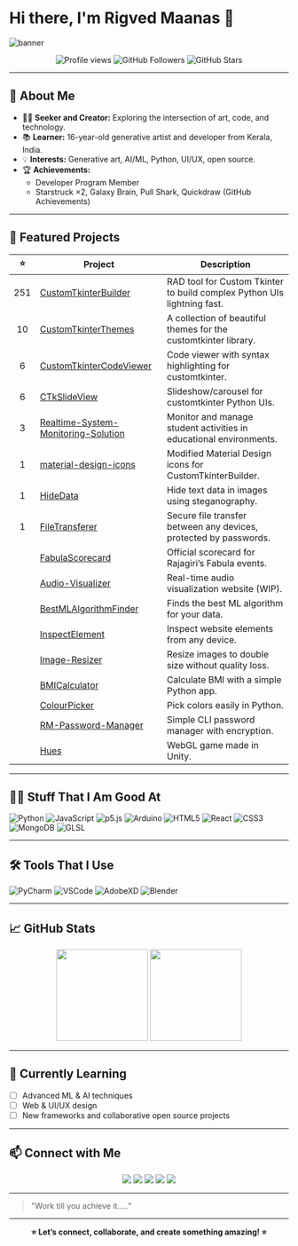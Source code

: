 # Hi there, I'm Rigved Maanas 👋

![banner](https://readme-typing-svg.demolab.com?font=Fira+Code&size=28&pause=1000&color=36BCF7&width=800&height=50&lines=Generative+Artist+%7C+Developer;Creating+Art+with+Code+from+Kerala%2C+India)

<p align="center">
  <img src="https://komarev.com/ghpvc/?username=rigvedmaanas&style=flat-square&color=36bcf7" alt="Profile views"/>
  <img src="https://img.shields.io/github/followers/rigvedmaanas?label=Followers&style=flat-square&color=36bcf7" alt="GitHub Followers"/>
  <img src="https://img.shields.io/github/stars/rigvedmaanas?label=Stars&style=flat-square&color=36bcf7" alt="GitHub Stars"/>
</p>

---

## 👋 About Me

- 🧑‍💻 **Seeker and Creator:** Exploring the intersection of art, code, and technology.
- 📚 **Learner:** 16-year-old generative artist and developer from Kerala, India.
- 💡 **Interests:** Generative art, AI/ML, Python, UI/UX, open source.
- 🏆 **Achievements:**  
  - Developer Program Member  
  - Starstruck ×2, Galaxy Brain, Pull Shark, Quickdraw (GitHub Achievements)

---

## 🚀 Featured Projects

| ⭐️ | Project | Description |
|:-:|---------|-------------|
| 251 | [CustomTkinterBuilder](https://github.com/rigvedmaanas/CustomTkinterBuilder) | RAD tool for Custom Tkinter to build complex Python UIs lightning fast. |
| 10 | [CustomTkinterThemes](https://github.com/rigvedmaanas/CustomTkinterThemes) | A collection of beautiful themes for the customtkinter library. |
| 6 | [CustomTkinterCodeViewer](https://github.com/rigvedmaanas/CustomTkinterCodeViewer) | Code viewer with syntax highlighting for customtkinter. |
| 6 | [CTkSlideView](https://github.com/rigvedmaanas/CTkSlideView) | Slideshow/carousel for customtkinter Python UIs. |
| 3 | [Realtime-System-Monitoring-Solution](https://github.com/rigvedmaanas/Realtime-System-Monitoring-Solution) | Monitor and manage student activities in educational environments. |
| 1 | [material-design-icons](https://github.com/rigvedmaanas/material-design-icons) | Modified Material Design icons for CustomTkinterBuilder. |
| 1 | [HideData](https://github.com/rigvedmaanas/HideData) | Hide text data in images using steganography. |
| 1 | [FileTransferer](https://github.com/rigvedmaanas/FileTransferer) | Secure file transfer between any devices, protected by passwords. |
|   | [FabulaScorecard](https://github.com/rigvedmaanas/FabulaScorecard) | Official scorecard for Rajagiri’s Fabula events. |
|   | [Audio-Visualizer](https://github.com/rigvedmaanas/Audio-Visualizer) | Real-time audio visualization website (WIP). |
|   | [BestMLAlgorithmFinder](https://github.com/rigvedmaanas/BestMLAlgorithmFinder) | Finds the best ML algorithm for your data. |
|   | [InspectElement](https://github.com/rigvedmaanas/InspectElement) | Inspect website elements from any device. |
|   | [Image-Resizer](https://github.com/rigvedmaanas/Image-Resizer) | Resize images to double size without quality loss. |
|   | [BMICalculator](https://github.com/rigvedmaanas/BMICalculator) | Calculate BMI with a simple Python app. |
|   | [ColourPicker](https://github.com/rigvedmaanas/ColourPicker) | Pick colors easily in Python. |
|   | [RM-Password-Manager](https://github.com/rigvedmaanas/RM-Password-Manager) | Simple CLI password manager with encryption. |
|   | [Hues](https://github.com/rigvedmaanas/Hues) | WebGL game made in Unity. |

---

## 🧑‍💻 Stuff That I Am Good At

![Python](https://img.shields.io/badge/-Python-3776AB?logo=python&logoColor=white&style=flat-square)
![JavaScript](https://img.shields.io/badge/-JavaScript-F7DF1E?logo=javascript&logoColor=black&style=flat-square)
![p5.js](https://img.shields.io/badge/-p5.js-ED225D?logo=p5.js&logoColor=white&style=flat-square)
![Arduino](https://img.shields.io/badge/-Arduino-00979D?logo=arduino&logoColor=white&style=flat-square)
![HTML5](https://img.shields.io/badge/-HTML5-E34F26?logo=html5&logoColor=white&style=flat-square)
![React](https://img.shields.io/badge/-React-61DAFB?logo=react&logoColor=black&style=flat-square)
![CSS3](https://img.shields.io/badge/-CSS3-1572B6?logo=css3&logoColor=white&style=flat-square)
![MongoDB](https://img.shields.io/badge/-MongoDB-47A248?logo=mongodb&logoColor=white&style=flat-square)
![GLSL](https://img.shields.io/badge/-GLSL-8B00FF?style=flat-square)

---

## 🛠️ Tools That I Use

![PyCharm](https://img.shields.io/badge/-PyCharm-000000?logo=pycharm&logoColor=white&style=flat-square)
![VSCode](https://img.shields.io/badge/-VS%20Code-007ACC?logo=visual-studio-code&logoColor=white&style=flat-square)
![AdobeXD](https://img.shields.io/badge/-Adobe%20XD-FF26BE?logo=adobexd&logoColor=white&style=flat-square)
![Blender](https://img.shields.io/badge/-Blender-F5792A?logo=blender&logoColor=white&style=flat-square)

---

## 📈 GitHub Stats

<p align="center">
  <img src="https://github-readme-stats.vercel.app/api?username=rigvedmaanas&show_icons=true&theme=tokyonight&hide_border=true" height="165">
  <img src="https://github-readme-stats.vercel.app/api/top-langs/?username=rigvedmaanas&layout=compact&theme=tokyonight&hide_border=true" height="165">
</p>


---

## 🌱 Currently Learning

- [ ] Advanced ML & AI techniques  
- [ ] Web & UI/UX design  
- [ ] New frameworks and collaborative open source projects

---

## 📫 Connect with Me

<p align="center">
  <a href="https://www.rigvedmaanas.com"><img src="https://img.shields.io/badge/-Website-36BCF7?style=flat-square&logo=Google-Chrome&logoColor=white"></a>
  <a href="https://twitter.com/RigvedMaanas"><img src="https://img.shields.io/badge/-Twitter-1DA1F2?style=flat-square&logo=twitter&logoColor=white"></a>
  <a href="https://www.linkedin.com/in/rigvedmaanas"><img src="https://img.shields.io/badge/-LinkedIn-0077B5?style=flat-square&logo=linkedin&logoColor=white"></a>
  <a href="mailto:rigved.maanas@gmail.com"><img src="https://img.shields.io/badge/-Email-D14836?style=flat-square&logo=gmail&logoColor=white"></a>
  <a href="https://linktr.ee/RigvedMaanas"><img src="https://img.shields.io/badge/-Linktree-43E660?style=flat-square&logo=linktree&logoColor=white"></a>
</p>

---

> "Work till you achieve it....."

---

<p align="center"><b>⭐️ Let’s connect, collaborate, and create something amazing! ⭐️</b></p>
